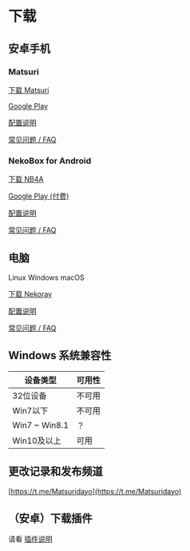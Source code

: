 # 下载

## 安卓手机

### Matsuri

[下载 Matsuri](https://github.com/MatsuriDayo/Matsuri/releases)

[Google Play](https://play.google.com/store/apps/details?id=moe.matsuri.lite)

[配置说明](/m-configuration/)

[常见问题 / FAQ](/m-faq/)

### NekoBox for Android

[下载 NB4A](https://github.com/MatsuriDayo/NekoBoxForAndroid/releases)

[Google Play (付费)](https://play.google.com/store/apps/details?id=moe.nb4a)

[配置说明](/nb4a-configuration/)

[常见问题 / FAQ](/nb4a-faq/)

## 电脑

Linux Windows macOS

[下载 Nekoray](https://github.com/MatsuriDayo/nekoray/releases)

[配置说明](/n-configuration/)

[常见问题 / FAQ](/n-faq/)

## Windows 系统兼容性

| 设备类型 | 可用性 |
|----|----|
|32位设备|不可用|
|Win7以下|不可用|
|Win7 ~ Win8.1|？|
|Win10及以上|可用|

## 更改记录和发布频道

[https://t.me/Matsuridayo](https://t.me/Matsuridayo)

## （安卓）下载插件

请看 [插件说明](/m-plugin/)
